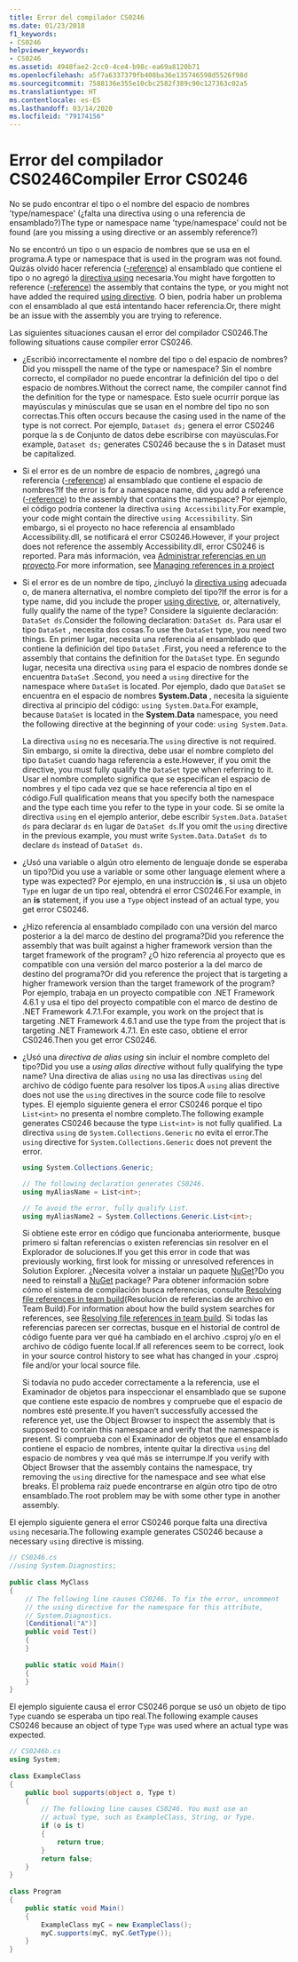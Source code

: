 ```yaml
---
title: Error del compilador CS0246
ms.date: 01/23/2018
f1_keywords:
- CS0246
helpviewer_keywords:
- CS0246
ms.assetid: 4948fae2-2cc0-4ce4-b98c-ea69a8120b71
ms.openlocfilehash: a5f7a6337379fb408ba36e135746598d5526f98d
ms.sourcegitcommit: 7588136e355e10cbc2582f389c90c127363c02a5
ms.translationtype: HT
ms.contentlocale: es-ES
ms.lasthandoff: 03/14/2020
ms.locfileid: "79174156"
---
```

# <a name="compiler-error-cs0246"></a><span data-ttu-id="ff4a8-102">Error del compilador CS0246</span><span class="sxs-lookup"><span data-stu-id="ff4a8-102">Compiler Error CS0246</span></span>

<span data-ttu-id="ff4a8-103">No se pudo encontrar el tipo o el nombre del espacio de nombres 'type/namespace' (¿falta una directiva using o una referencia de ensamblado?)</span><span class="sxs-lookup"><span data-stu-id="ff4a8-103">The type or namespace name 'type/namespace' could not be found (are you missing a using directive or an assembly reference?)</span></span>  
  
<span data-ttu-id="ff4a8-104">No se encontró un tipo o un espacio de nombres que se usa en el programa.</span><span class="sxs-lookup"><span data-stu-id="ff4a8-104">A type or namespace that is used in the program was not found.</span></span> <span data-ttu-id="ff4a8-105">Quizás olvidó hacer referencia ([-reference](../compiler-options/reference-compiler-option.md)) al ensamblado que contiene el tipo o no agregó la [directiva using](../keywords/using-directive.md) necesaria.</span><span class="sxs-lookup"><span data-stu-id="ff4a8-105">You might have forgotten to reference ([-reference](../compiler-options/reference-compiler-option.md)) the assembly that contains the type, or you might not have added the required [using directive](../keywords/using-directive.md).</span></span>  <span data-ttu-id="ff4a8-106">O bien, podría haber un problema con el ensamblado al que está intentando hacer referencia.</span><span class="sxs-lookup"><span data-stu-id="ff4a8-106">Or, there might be an issue with the assembly you are trying to reference.</span></span>  
  
<span data-ttu-id="ff4a8-107">Las siguientes situaciones causan el error del compilador CS0246.</span><span class="sxs-lookup"><span data-stu-id="ff4a8-107">The following situations cause compiler error CS0246.</span></span>  
  
- <span data-ttu-id="ff4a8-108">¿Escribió incorrectamente el nombre del tipo o del espacio de nombres?</span><span class="sxs-lookup"><span data-stu-id="ff4a8-108">Did you misspell the name of the type or namespace?</span></span> <span data-ttu-id="ff4a8-109">Sin el nombre correcto, el compilador no puede encontrar la definición del tipo o del espacio de nombres.</span><span class="sxs-lookup"><span data-stu-id="ff4a8-109">Without the correct name, the compiler cannot find the definition for the type or namespace.</span></span> <span data-ttu-id="ff4a8-110">Esto suele ocurrir porque las mayúsculas y minúsculas que se usan en el nombre del tipo no son correctas.</span><span class="sxs-lookup"><span data-stu-id="ff4a8-110">This often occurs because the casing used in the name of the type is not correct.</span></span> <span data-ttu-id="ff4a8-111">Por ejemplo, `Dataset ds;` genera el error CS0246 porque la s de Conjunto de datos debe escribirse con mayúsculas.</span><span class="sxs-lookup"><span data-stu-id="ff4a8-111">For example, `Dataset ds;` generates CS0246 because the s in Dataset must be capitalized.</span></span>  
  
- <span data-ttu-id="ff4a8-112">Si el error es de un nombre de espacio de nombres, ¿agregó una referencia ([-reference](../compiler-options/reference-compiler-option.md)) al ensamblado que contiene el espacio de nombres?</span><span class="sxs-lookup"><span data-stu-id="ff4a8-112">If the error is for a namespace name, did you add a reference ([-reference](../compiler-options/reference-compiler-option.md)) to the assembly that contains the namespace?</span></span> <span data-ttu-id="ff4a8-113">Por ejemplo, el código podría contener la directiva `using Accessibility`.</span><span class="sxs-lookup"><span data-stu-id="ff4a8-113">For example, your code might contain the directive `using Accessibility`.</span></span> <span data-ttu-id="ff4a8-114">Sin embargo, si el proyecto no hace referencia al ensamblado Accessibility.dll, se notificará el error CS0246.</span><span class="sxs-lookup"><span data-stu-id="ff4a8-114">However, if your project does not reference the assembly Accessibility.dll, error CS0246 is reported.</span></span> <span data-ttu-id="ff4a8-115">Para más información, vea [Administrar referencias en un proyecto](/visualstudio/ide/managing-references-in-a-project).</span><span class="sxs-lookup"><span data-stu-id="ff4a8-115">For more information, see [Managing references in a project](/visualstudio/ide/managing-references-in-a-project)</span></span>  
  
- <span data-ttu-id="ff4a8-116">Si el error es de un nombre de tipo, ¿incluyó la [directiva using](../keywords/using-directive.md) adecuada o, de manera alternativa, el nombre completo del tipo?</span><span class="sxs-lookup"><span data-stu-id="ff4a8-116">If the error is for a type name, did you include the proper [using directive](../keywords/using-directive.md), or, alternatively, fully qualify the name of the type?</span></span> <span data-ttu-id="ff4a8-117">Considere la siguiente declaración: `DataSet ds`.</span><span class="sxs-lookup"><span data-stu-id="ff4a8-117">Consider the following declaration: `DataSet ds`.</span></span> <span data-ttu-id="ff4a8-118">Para usar el tipo `DataSet` , necesita dos cosas.</span><span class="sxs-lookup"><span data-stu-id="ff4a8-118">To use the `DataSet` type, you need two things.</span></span> <span data-ttu-id="ff4a8-119">En primer lugar, necesita una referencia al ensamblado que contiene la definición del tipo `DataSet` .</span><span class="sxs-lookup"><span data-stu-id="ff4a8-119">First, you need a reference to the assembly that contains the definition for the `DataSet` type.</span></span> <span data-ttu-id="ff4a8-120">En segundo lugar, necesita una directiva `using` para el espacio de nombres donde se encuentra `DataSet` .</span><span class="sxs-lookup"><span data-stu-id="ff4a8-120">Second, you need a `using` directive for the namespace where `DataSet` is located.</span></span> <span data-ttu-id="ff4a8-121">Por ejemplo, dado que `DataSet` se encuentra en el espacio de nombres **System.Data** , necesita la siguiente directiva al principio del código: `using System.Data`.</span><span class="sxs-lookup"><span data-stu-id="ff4a8-121">For example, because `DataSet` is located in the **System.Data** namespace, you need the following directive at the beginning of your code: `using System.Data`.</span></span>  
  
     <span data-ttu-id="ff4a8-122">La directiva `using` no es necesaria.</span><span class="sxs-lookup"><span data-stu-id="ff4a8-122">The `using` directive is not required.</span></span> <span data-ttu-id="ff4a8-123">Sin embargo, si omite la directiva, debe usar el nombre completo del tipo `DataSet` cuando haga referencia a este.</span><span class="sxs-lookup"><span data-stu-id="ff4a8-123">However, if you omit the directive, you must fully qualify the `DataSet` type when referring to it.</span></span> <span data-ttu-id="ff4a8-124">Usar el nombre completo significa que se especifican el espacio de nombres y el tipo cada vez que se hace referencia al tipo en el código.</span><span class="sxs-lookup"><span data-stu-id="ff4a8-124">Full qualification means that you specify both the namespace and the type each time you refer to the type in your code.</span></span> <span data-ttu-id="ff4a8-125">Si se omite la directiva `using` en el ejemplo anterior, debe escribir `System.Data.DataSet ds` para declarar `ds` en lugar de `DataSet ds`.</span><span class="sxs-lookup"><span data-stu-id="ff4a8-125">If you omit the `using` directive in the previous example, you must write `System.Data.DataSet ds` to declare `ds` instead of `DataSet ds`.</span></span>  
  
- <span data-ttu-id="ff4a8-126">¿Usó una variable o algún otro elemento de lenguaje donde se esperaba un tipo?</span><span class="sxs-lookup"><span data-stu-id="ff4a8-126">Did you use a variable or some other language element where a type was expected?</span></span> <span data-ttu-id="ff4a8-127">Por ejemplo, en una instrucción **is** , si usa un objeto `Type` en lugar de un tipo real, obtendrá el error CS0246.</span><span class="sxs-lookup"><span data-stu-id="ff4a8-127">For example, in an **is** statement, if you use a `Type` object instead of an actual type, you get error CS0246.</span></span>  

- <span data-ttu-id="ff4a8-128">¿Hizo referencia al ensamblado compilado con una versión del marco posterior a la del marco de destino del programa?</span><span class="sxs-lookup"><span data-stu-id="ff4a8-128">Did you reference the assembly that was built against a higher framework version than the target framework of the program?</span></span> <span data-ttu-id="ff4a8-129">¿O hizo referencia al proyecto que es compatible con una versión del marco posterior a la del marco de destino del programa?</span><span class="sxs-lookup"><span data-stu-id="ff4a8-129">Or did you reference the project that is targeting a higher framework version than the target framework of the program?</span></span> <span data-ttu-id="ff4a8-130">Por ejemplo, trabaja en un proyecto compatible con .NET Framework 4.6.1 y usa el tipo del proyecto compatible con el marco de destino de .NET Framework 4.7.1.</span><span class="sxs-lookup"><span data-stu-id="ff4a8-130">For example, you work on the project that is targeting .NET Framework 4.6.1 and use the type from the project that is targeting .NET Framework 4.7.1.</span></span> <span data-ttu-id="ff4a8-131">En este caso, obtiene el error CS0246.</span><span class="sxs-lookup"><span data-stu-id="ff4a8-131">Then you get error CS0246.</span></span>
  
- <span data-ttu-id="ff4a8-132">¿Usó una *directiva de alias using* sin incluir el nombre completo del tipo?</span><span class="sxs-lookup"><span data-stu-id="ff4a8-132">Did you use a *using alias directive* without fully qualifying the type name?</span></span> <span data-ttu-id="ff4a8-133">Una directiva de alias `using` no usa las directivas `using` del archivo de código fuente para resolver los tipos.</span><span class="sxs-lookup"><span data-stu-id="ff4a8-133">A `using` alias directive does not use the `using` directives in the source code file to resolve types.</span></span> <span data-ttu-id="ff4a8-134">El ejemplo siguiente genera el error CS0246 porque el tipo `List<int>` no presenta el nombre completo.</span><span class="sxs-lookup"><span data-stu-id="ff4a8-134">The following example generates CS0246 because the type `List<int>` is not fully qualified.</span></span> <span data-ttu-id="ff4a8-135">La directiva `using` de `System.Collections.Generic` no evita el error.</span><span class="sxs-lookup"><span data-stu-id="ff4a8-135">The `using` directive for `System.Collections.Generic` does not prevent the error.</span></span>  
  
    ```csharp  
    using System.Collections.Generic;  
  
    // The following declaration generates CS0246.  
    using myAliasName = List<int>;
  
    // To avoid the error, fully qualify List.  
    using myAliasName2 = System.Collections.Generic.List<int>;  
    ```  
  
     <span data-ttu-id="ff4a8-136">Si obtiene este error en código que funcionaba anteriormente, busque primero si faltan referencias o existen referencias sin resolver en el Explorador de soluciones.</span><span class="sxs-lookup"><span data-stu-id="ff4a8-136">If you get this error in code that was previously working, first look for missing or unresolved references in Solution Explorer.</span></span> <span data-ttu-id="ff4a8-137">¿Necesita volver a instalar un paquete [NuGet](https://www.nuget.org/)?</span><span class="sxs-lookup"><span data-stu-id="ff4a8-137">Do you need to reinstall a [NuGet](https://www.nuget.org/) package?</span></span> <span data-ttu-id="ff4a8-138">Para obtener información sobre cómo el sistema de compilación busca referencias, consulte [Resolving file references in team build](https://docs.microsoft.com/archive/blogs/manishagarwal/resolving-file-references-in-team-build-part-2)(Resolución de referencias de archivo en Team Build).</span><span class="sxs-lookup"><span data-stu-id="ff4a8-138">For information about how the build system searches for references, see [Resolving file references in team build](https://docs.microsoft.com/archive/blogs/manishagarwal/resolving-file-references-in-team-build-part-2).</span></span> <span data-ttu-id="ff4a8-139">Si todas las referencias parecen ser correctas, busque en el historial de control de código fuente para ver qué ha cambiado en el archivo .csproj y/o en el archivo de código fuente local.</span><span class="sxs-lookup"><span data-stu-id="ff4a8-139">If all references seem to be correct, look in your source control history to see what has changed in your .csproj file and/or your local source file.</span></span>  
  
     <span data-ttu-id="ff4a8-140">Si todavía no pudo acceder correctamente a la referencia, use el Examinador de objetos para inspeccionar el ensamblado que se supone que contiene este espacio de nombres y compruebe que el espacio de nombres esté presente.</span><span class="sxs-lookup"><span data-stu-id="ff4a8-140">If you haven’t successfully accessed the reference yet, use the Object Browser to inspect the assembly that is supposed to contain this namespace and verify that the namespace is present.</span></span> <span data-ttu-id="ff4a8-141">Si comprueba con el Examinador de objetos que el ensamblado contiene el espacio de nombres, intente quitar la directiva `using` del espacio de nombres y vea qué más se interrumpe.</span><span class="sxs-lookup"><span data-stu-id="ff4a8-141">If you verify with Object Browser that the assembly contains the namespace, try removing the `using` directive for the namespace and see what else breaks.</span></span> <span data-ttu-id="ff4a8-142">El problema raíz puede encontrarse en algún otro tipo de otro ensamblado.</span><span class="sxs-lookup"><span data-stu-id="ff4a8-142">The root problem may be with some other type in another assembly.</span></span>  
  
<span data-ttu-id="ff4a8-143">El ejemplo siguiente genera el error CS0246 porque falta una directiva `using` necesaria.</span><span class="sxs-lookup"><span data-stu-id="ff4a8-143">The following example generates CS0246 because a necessary `using` directive is missing.</span></span>  
  
```csharp  
// CS0246.cs  
//using System.Diagnostics;  
  
public class MyClass  
{  
    // The following line causes CS0246. To fix the error, uncomment  
    // the using directive for the namespace for this attribute,  
    // System.Diagnostics.  
    [Conditional("A")]  
    public void Test()  
    {  
    }  
  
    public static void Main()  
    {  
    }  
}  
```  
  
<span data-ttu-id="ff4a8-144">El ejemplo siguiente causa el error CS0246 porque se usó un objeto de tipo `Type` cuando se esperaba un tipo real.</span><span class="sxs-lookup"><span data-stu-id="ff4a8-144">The following example causes CS0246 because an object of type `Type` was used where an actual type was expected.</span></span>  
  
```csharp  
// CS0246b.cs  
using System;  
  
class ExampleClass  
{  
    public bool supports(object o, Type t)  
    {  
        // The following line causes CS0246. You must use an  
        // actual type, such as ExampleClass, String, or Type.  
        if (o is t)  
        {  
            return true;  
        }  
        return false;  
    }  
}  
  
class Program  
{  
    public static void Main()  
    {  
        ExampleClass myC = new ExampleClass();  
        myC.supports(myC, myC.GetType());  
    }  
}  
```
